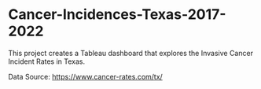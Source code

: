 # Cancer-Incidences-Texas-2017-2022

This project creates a Tableau dashboard that explores the Invasive Cancer Incident Rates in Texas. 

Data Source: https://www.cancer-rates.com/tx/
